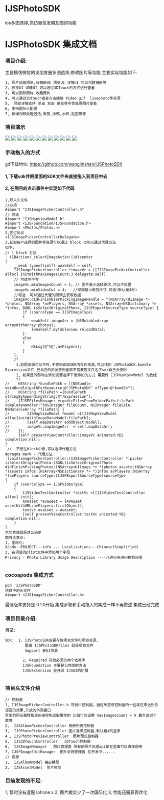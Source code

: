 # IJSPhotoSDK
ios多图选择,高仿微信发朋友圈的功能
#    IJSPhotoSDK  集成文档

### 项目介绍:
主要模仿微信的发朋友圈多图选择,修改图片等功能
主要实现功能如下:

```
1, 照片选取预览,有相册UI 预览UI 详情UI 可以创建相册等
2, 预览UI 详情UI 可以通过3DTouch的方式进行查看
3, 可以删除照片 收藏照片
4, 可以通过3DTouch或者点击播放 Video gif  livephoto等资源
5,  预览详情支持 单击 双击 缩合等手势处理照片查看
6, 支持国际化配置
7, 新增视频处理包括,裁剪,涂鸦,水印,贴图等等

```
### 项目演示

![](http://upload-images.jianshu.io/upload_images/2845360-e1139e616dc9b5ce.gif?imageMogr2/auto-orient/strip)
![](http://upload-images.jianshu.io/upload_images/2845360-c12b955a610679df.PNG?imageMogr2/auto-orient/strip%7CimageView2/2/w/1240)
![](http://upload-images.jianshu.io/upload_images/2845360-7057f29c498d1e06.PNG?imageMogr2/auto-orient/strip%7CimageView2/2/w/1240)
![](http://upload-images.jianshu.io/upload_images/2845360-ab39607b7469b992.PNG?imageMogr2/auto-orient/strip%7CimageView2/2/w/1240)
![](http://upload-images.jianshu.io/upload_images/2845360-24a9374b9a49204b.PNG?imageMogr2/auto-orient/strip%7CimageView2/2/w/1240)
![](http://upload-images.jianshu.io/upload_images/2845360-24a9374b9a49204b.PNG?imageMogr2/auto-orient/strip%7CimageView2/2/w/1240)
![](http://upload-images.jianshu.io/upload_images/2845360-d1c54660f95fa431.PNG?imageMogr2/auto-orient/strip%7CimageView2/2/w/1240)
![](http://upload-images.jianshu.io/upload_images/2845360-01d4de8f1e86c544.PNG?imageMogr2/auto-orient/strip%7CimageView2/2/w/1240)
![](http://upload-images.jianshu.io/upload_images/2845360-359b1fc91db1fe8b.PNG?imageMogr2/auto-orient/strip%7CimageView2/2/w/1240)
![](http://upload-images.jianshu.io/upload_images/2845360-2415f1e7467133fb.PNG?imageMogr2/auto-orient/strip%7CimageView2/2/w/1240)
![](http://upload-images.jianshu.io/upload_images/2845360-0b0d573e480ed8e3.PNG?imageMogr2/auto-orient/strip%7CimageView2/2/w/1240)
![](http://upload-images.jianshu.io/upload_images/2845360-82c00d5157e2442a.PNG?imageMogr2/auto-orient/strip%7CimageView2/2/w/1240)

### 手动拖入的方式
git下载地址:  https://github.com/wangjinshan/IJSPhotoSDK 
#### 1, 下载sdk并把里面的SDK文件夹直接拖入到项目中去
#### 2, 在项目的点击事件中实现如下代码

```
1,导入头文件
//必须
#import "IJSImagePickerController.h"
// 可选
#import "IJSMapViewModel.h"
#import <IJSFoundation/IJSFoundation.h>
#import <Photos/Photos.h>
2,签订协议
<IJSImagePickerControllerDelegate>
3,获取用户选择的图片等资源可以通过 block 也可以通过代理方法
如下:
// 1 block 方法
- (IBAction)_selectImageActin:(id)sender
{
    __weak typeof(self) weakSelf = self;
    IJSImagePickerController *imageVc = [[IJSImagePickerController alloc] initWithMaxImagesCount:3 delegate:self];
    // 可选写不写
    imageVc.minImagesCount = 1; // 图片最小选择要求,可以不设置
    imageVc.minVideoCut = 4;   //视频最小裁剪尺寸 可选(默认是4秒)
    //可选  可以通过代理的回调去获取数据
    imageVc.didFinishUserPickingImageHandle = ^(NSArray<UIImage *> *photos, NSArray *avPlayers, NSArray *assets, NSArray<NSDictionary *> *infos, BOOL isSelectOriginalPhoto, IJSPExportSourceType sourceType) {
        if (sourceType == IJSPImageType)
        {
            weakSelf.imageArr = [NSMutableArray arrayWithArray:photos];
            [weakSelf.myTableview reloadData];
        }
        else
        {
            NSLog(@"%@",avPlayers);
        }
    };
    /*
     1,贴图资源可以不传,不穿则读取SDK内存的资源,可以找到 JSPhotoSDK.bundle Expression文件 把自己的资源放到里面不需要管文件名字sdk自己会便利
     2, 如果是外部动态添加资源选择下面添加的方式 需要传 IJSMapViewModel 的数组
     */
//    NSString *bundlePath = [[NSBundle mainBundle]pathForResource:@"JSPhotoSDK" ofType:@"bundle"];
//    NSString *filePath =[bundlePath stringByAppendingString:@"/Expression"];
//    [IJSFFilesManager ergodicFilesFromFolderPath:filePath completeHandler:^(NSInteger fileCount, NSInteger fileSzie, NSMutableArray *filePath) {
//        IJSMapViewModel *model =[[IJSMapViewModel alloc]initWithImageDataModel:filePath];
//        [self.mapDataArr addObject:model];
//        imageVc.mapImageArr  = self.mapDataArr;
//    }];
      [self presentViewController:imageVc animated:YES completion:nil];
}
 //  不想在block中做,可以选择代理方法 
#pragma mark - 代理方法
-(void)imagePickerController:(IJSImagePickerController *)picker isSelectOriginalPhoto:(BOOL)isSelectOriginalPhoto didFinishPickingPhotos:(NSArray<UIImage *> *)photos assets:(NSArray *)assets infos:(NSArray<NSDictionary *> *)infos avPlayers:(NSArray *)avPlayers sourceType:(IJSPExportSourceType)sourceType
{
    if (sourceType == IJSPVideoType)
    {
        IJSVideoTestController *testVc =[[IJSVideoTestController alloc] init];
        AVAsset *avaseet = [AVAsset assetWithURL:avPlayers.firstObject];
        testVc.avasset = avaseet;
        [self presentViewController:testVc animated:YES completion:nil];
    }
}
大功告成就是这么简单
额外注意点:
1, 国际化: 
Xcode--PROJECT---info --- Localizations---Chinese(Simplified)
2, 在项目的plist文件中添加两个字段
Privacy - Photo Library Usage Description ----允许应用访问相机权限


``` 
###  cocoapods 集成方式

```
pod 'IJSPhotoSDK'
项目中的头文件
#import <IJSImagePickerController.h>
```
最低版本支持是 0.1.0开始
集成步骤和手动拖入的集成一样不再赘述
集成已经完成

### 项目目录介绍:
目录: 


```
SDK:  1, IJSPhotoSDK主要存放项目文件和项目资源,
         里面 IJSPhotoSDKFiles 就是项目文件 
         Support 是UI资源

        2, Required 存放必须的两个依赖库 
        IJSFoundation 主要是公共库的方法 
        IJSUExtension 是开源 IJSUI的扩展
    
```
### 项目头文件介绍

```
// 控制器
1, IJSImagePickerController.h 导航栏控制器，通过改变该控制器的一些属性来达到你想要的效果,开放的外部接口
里面的所有属性都是用来控制选取属性的 比如可以设置 maxImagesCount = 9 最大选取个数等
2,  IJSAlbumPickerController 相册列表控制器 
3,  IJSPhotoPickerController 图片选择控制器,默认是4列显示 
4 , IJSPhotoPreviewController  照片预览控制器
5,  IJS3DTouchController   3DTouch控制器
6,  IJSImageManager   照片管理类 所有的照片处理api都在里面可以直接调用
7, IJSPImageEditManager  图片处理管理器 在开发中......
// 资源
1,  IJSAlbumModel 相册模型
2,  IJSAssetModel  照片模型

```
###  目前发现的不足:

1, 暂时没有适配 iphone x
2, 图片裁剪少了一次国际化
3, 性能还需要再优化
